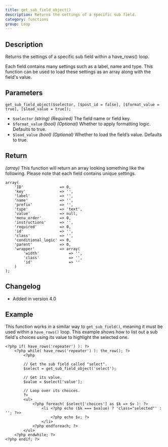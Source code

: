 ```yaml
---
title: get_sub_field_object()
description: Returns the settings of a specific sub field.
category: functions
group: Loop
---
```


## Description
Returns the settings of a specific sub field within a have_rows() loop.

Each field contains many settings such as a label, name and type. This function can be used to load these settings as an array along with the field's value.

## Parameters
```
get_sub_field_object($selector, [$post_id = false], [$format_value = true], [$load_value = true]);
```
- `$selector`		*(string)*	*(Required)*	The field name or field key.
- `$format_value`	*(bool)*	*(Optional)*	Whether to apply formatting logic. Defaults to true.
- `$load_value`		*(bool)*	*(Optional)*	Whether to load the field’s value. Defaults to true.

## Return
*(array)* This function will return an array looking something like the following. Please note that each field contains unique settings.
```
array(
	'ID'				=> 0,
	'key'				=> '',
	'label'				=> '',
	'name'				=> '',
	'prefix'			=> '',
	'type'				=> 'text',
	'value'				=> null,
	'menu_order'		=> 0,
	'instructions'		=> '',
	'required'			=> 0,
	'id'				=> '',
	'class'				=> '',
	'conditional_logic'	=> 0,
	'parent'			=> 0,
	'wrapper'			=> array(
		'width'				=> '',
		'class'				=> '',
		'id'				=> ''
	)
);
```

## Changelog
- Added in version 4.0

## Example
This function works in a similar way to `get_sub_field()`, meaning it must be used within a `have_rows()` loop. This example shows how to list out a sub field's choices using its value to highlight the selected one.

```
<?php if( have_rows('repeater') ): ?>
	<?php while( have_rows('repeater') ): the_row(); ?>
		<?php 

		// Get the sub field called "select".
		$select = get_sub_field_object('select');
		
		// Get its value.
		$value = $select['value'];
		
		// Loop over its choices.
		?>
		<ul>
			<?php foreach( $select['choices'] as $k => $v ): ?>
				<li <?php echo ($k === $value) ? 'class="selected"' : ''; ?>>
					<?php echo $v; ?>
				</li>
			<?php endforeach; ?>
		</ul>
	<?php endwhile; ?>
<?php endif; ?>
```

